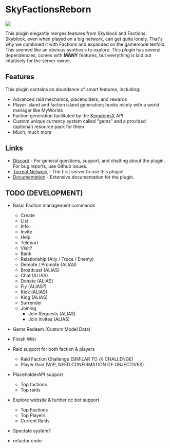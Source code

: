 # SkyFactionsReborn  
[![](https://dcbadge.limes.pink/api/server/SwxXMrFdjp)](https://discord.gg/SwxXMrFdjp)

This plugin elegantly merges features from Skyblock and Factions. Skyblock, even when played on a big network, can get quite lonely. That's why we combined it with Factions and expanded on the gamemode tenfold. This seemed like an obvious synthesis to explore. This plugin has several dependencies, comes with **MANY** features, but everything is laid out intuitively for the server owner.

## Features  

This plugin contains an abundance of smart features, including:
- Advanced raid mechanics, placeholders, and rewards
- Player island and faction island generation; hooks nicely with a world manager like MyWorlds
- Faction generation facilitated by the [KingdomsX](https://github.com/CryptoMorin/KingdomsX) API
- Custom unique currency system called "gems" and a provided (optional) resource pack for them
- Much, much more

## Links
- [Discord](https://discord.gg/Y7DVR9gpwa) - For general questions, support, and chatting about the plugin. For bug reports, use Github issues.
- [Torrent Network](https://www.torrentsmp.com) - The first server to use this plugin!
- [Documentation](https://docs.terrabytedev.com) - Extensive documentation for the plugin.

## TODO (DEVELOPMENT)
- Basic Faction management commands
    - Create
    - List
    - Info
    - Invite
    - Help
    - Teleport
    - Visit?
    - Bank
    - Relationship (Ally / Truce / Enemy)
    - Demote / Promote (ALIAS)
    - Broadcast (ALIAS)
    - Chat (ALIAS)
    - Donate (ALIAS)
    - Fly (ALIAS?)
    - Kick (ALIAS)
    - King (ALIAS)
    - Surrender
    - Joining
      - Join Requests (ALIAS)
      - Join Invites (ALIAS)
      
- Gems Redeem (Custom Model Data)
- Finish Wiki
- Raid support for both faction & players
  - Raid Faction Challenge (SIMILAR TO /K CHALLENGE)
  - Player Raid (WIP, NEED CONFIRMATION OF OBJECTIVES)
- PlaceholderAPI support
  - Top factions
  - Top raids
- Explore website & further dc bot support
  - Top Factions
  - Top Players
  - Current Raids
- Spectate system?
- refactor code
